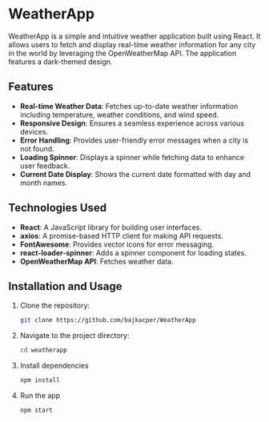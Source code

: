 # WeatherApp
WeatherApp is a simple and intuitive weather application built using React. It allows users to fetch and display real-time weather information for any city in the world by leveraging the OpenWeatherMap API. The application features a dark-themed design.

## Features

- **Real-time Weather Data**: Fetches up-to-date weather information including temperature, weather conditions, and wind speed.
- **Responsive Design**: Ensures a seamless experience across various devices.
- **Error Handling**: Provides user-friendly error messages when a city is not found.
- **Loading Spinner**: Displays a spinner while fetching data to enhance user feedback.
- **Current Date Display**: Shows the current date formatted with day and month names.

## Technologies Used

- **React**: A JavaScript library for building user interfaces.
- **axios**: A promise-based HTTP client for making API requests.
- **FontAwesome**: Provides vector icons for error messaging.
- **react-loader-spinner**: Adds a spinner component for loading states.
- **OpenWeatherMap API**: Fetches weather data.

## Installation and Usage

1. Clone the repository:
   ```bash
   git clone https://github.com/bajkacper/WeatherApp
2. Navigate to the project directory:
   ```bash
   cd weatherapp
3. Install dependencies
   ```bash
   npm install
4. Run the app
   ```bash
   npm start
